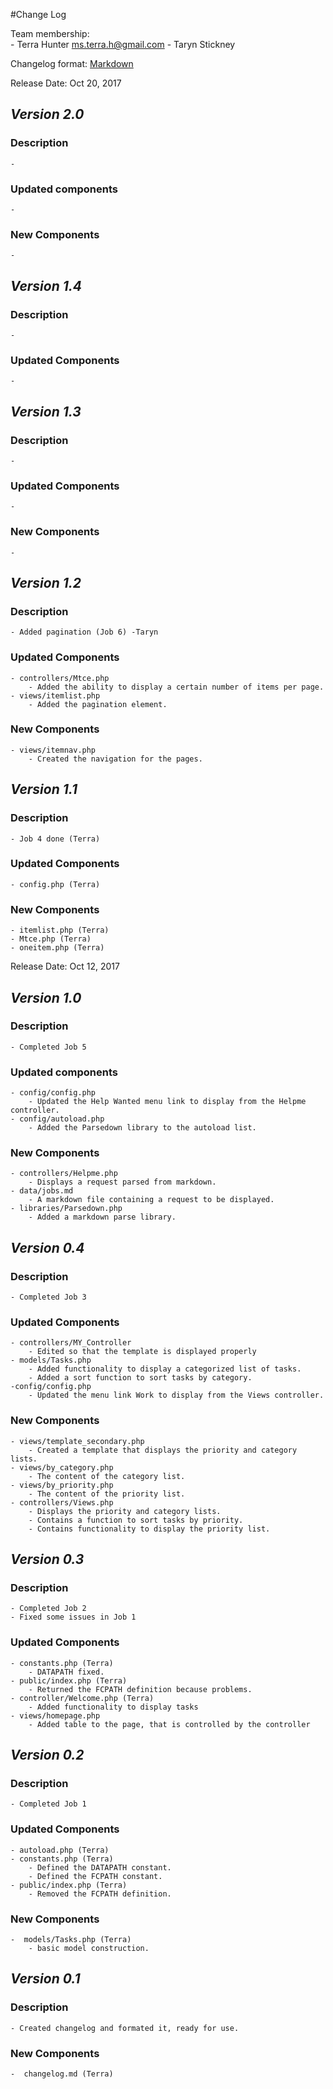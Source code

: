 #Change Log

Team membership:  
    - Terra Hunter <ms.terra.h@gmail.com>
    - Taryn Stickney

Changelog format: [Markdown](https://github.com/adam-p/markdown-here/wiki/Markdown-Cheatsheet) 


Release Date: Oct 20, 2017
## *Version 2.0*
### Description
    - 
### Updated components
    - 
### New Components
    - 

## *Version 1.4*
### Description
    - 
### Updated Components
    - 

## *Version 1.3*
### Description
    - 
### Updated Components
    - 
### New Components
    -  


## *Version 1.2*
### Description
    - Added pagination (Job 6) -Taryn
### Updated Components
    - controllers/Mtce.php
        - Added the ability to display a certain number of items per page.
    - views/itemlist.php
        - Added the pagination element.
### New Components
    - views/itemnav.php
        - Created the navigation for the pages.

## *Version 1.1*
### Description
    - Job 4 done (Terra)
### Updated Components
    - config.php (Terra)
### New Components
    - itemlist.php (Terra)
    - Mtce.php (Terra)
    - oneitem.php (Terra)






Release Date: Oct 12, 2017
## *Version 1.0*
### Description
    - Completed Job 5
### Updated components
    - config/config.php
        - Updated the Help Wanted menu link to display from the Helpme controller.
    - config/autoload.php
        - Added the Parsedown library to the autoload list.
### New Components
    - controllers/Helpme.php
        - Displays a request parsed from markdown.
    - data/jobs.md
        - A markdown file containing a request to be displayed.
    - libraries/Parsedown.php
        - Added a markdown parse library.

## *Version 0.4*
### Description
    - Completed Job 3
### Updated Components
    - controllers/MY_Controller
        - Edited so that the template is displayed properly
    - models/Tasks.php 
        - Added functionality to display a categorized list of tasks.
        - Added a sort function to sort tasks by category.
    -config/config.php
        - Updated the menu link Work to display from the Views controller.
### New Components
    - views/template_secondary.php
        - Created a template that displays the priority and category lists.
    - views/by_category.php
        - The content of the category list.
    - views/by_priority.php 
        - The content of the priority list.
    - controllers/Views.php
        - Displays the priority and category lists. 
        - Contains a function to sort tasks by priority.
        - Contains functionality to display the priority list. 

## *Version 0.3*
### Description
    - Completed Job 2
    - Fixed some issues in Job 1
### Updated Components
    - constants.php (Terra)
        - DATAPATH fixed.
    - public/index.php (Terra)
        - Returned the FCPATH definition because problems.
    - controller/Welcome.php (Terra)
        - Added functionality to display tasks
    - views/homepage.php
        - Added table to the page, that is controlled by the controller

## *Version 0.2*
### Description
    - Completed Job 1
### Updated Components
    - autoload.php (Terra)  
    - constants.php (Terra)
        - Defined the DATAPATH constant.
        - Defined the FCPATH constant.
    - public/index.php (Terra)
        - Removed the FCPATH definition.
### New Components
    -  models/Tasks.php (Terra)
        - basic model construction. 

## *Version 0.1*
### Description
    - Created changelog and formated it, ready for use.
### New Components
    -  changelog.md (Terra)





